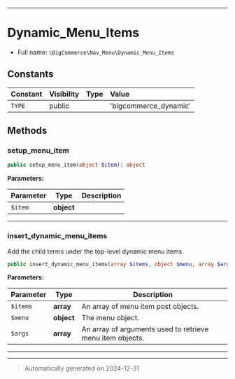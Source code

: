 ***

# Dynamic_Menu_Items





* Full name: `\BigCommerce\Nav_Menu\Dynamic_Menu_Items`


## Constants

| Constant | Visibility | Type | Value |
|:---------|:-----------|:-----|:------|
|`TYPE`|public| |&#039;bigcommerce_dynamic&#039;|


## Methods


### setup_menu_item



```php
public setup_menu_item(object $item): object
```








**Parameters:**

| Parameter | Type | Description |
|-----------|------|-------------|
| `$item` | **object** |  |





***

### insert_dynamic_menu_items

Add the child terms under the top-level dynamic menu items

```php
public insert_dynamic_menu_items(array $items, object $menu, array $args): array
```








**Parameters:**

| Parameter | Type | Description |
|-----------|------|-------------|
| `$items` | **array** | An array of menu item post objects. |
| `$menu` | **object** | The menu object. |
| `$args` | **array** | An array of arguments used to retrieve menu item objects. |





***


***
> Automatically generated on 2024-12-31
